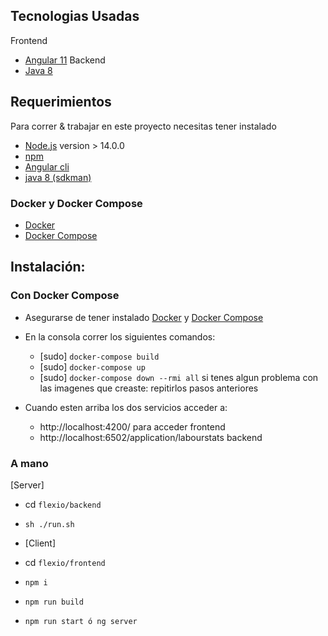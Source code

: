 ## Tecnologias Usadas
Frontend
- [Angular 11](https://angular.io//)
  Backend
- [Java 8](https://docs.oracle.com/javase/8/docs/)

## Requerimientos
Para correr & trabajar en este proyecto necesitas tener instalado
- [Node.js](http://nodejs.org/) version > 14.0.0
- [npm](https://www.npmjs.org/)
- [Angular cli](https://angular.io/cli)
- [java 8 (sdkman)](https://sdkman.io/)

### Docker y Docker Compose
- [Docker](https://docs.docker.com/engine/installation/)
- [Docker Compose](https://docs.docker.com/compose/install/)

## Instalación:
### Con Docker Compose
- Asegurarse de tener instalado [Docker](https://docs.docker.com/engine/installation/) y [Docker Compose](https://docs.docker.com/compose/install/)
- En la consola correr los siguientes comandos:
    - [sudo] `docker-compose build`
    - [sudo] `docker-compose up`
    - [sudo] `docker-compose down --rmi all` si tenes algun problema con las imagenes que creaste: repitirlos pasos anteriores

- Cuando esten arriba los dos servicios acceder a:
    - http://localhost:4200/ para acceder frontend
    - http://localhost:6502/application/labourstats backend

### A mano

[Server]
- cd `flexio/backend`
- `sh ./run.sh`

- [Client]
- cd `flexio/frontend`
- `npm i`
- `npm run build`
- `npm run start ó ng server`
